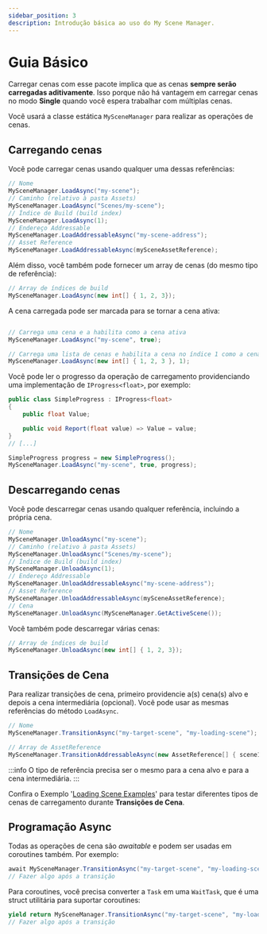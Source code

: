 ```yaml
---
sidebar_position: 3
description: Introdução básica ao uso do My Scene Manager.
---
```


# Guia Básico

Carregar cenas com esse pacote implica que as cenas **sempre serão carregadas aditivamente**. Isso porque não há vantagem em carregar cenas no modo **Single** quando você espera trabalhar com múltiplas cenas.

Você usará a classe estática `MySceneManager` para realizar as operações de cenas.

## Carregando cenas

Você pode carregar cenas usando qualquer uma dessas referências:

```cs
// Nome
MySceneManager.LoadAsync("my-scene");
// Caminho (relativo à pasta Assets)
MySceneManager.LoadAsync("Scenes/my-scene");
// Índice de Build (build index)
MySceneManager.LoadAsync(1);
// Endereço Addressable
MySceneManager.LoadAddressableAsync("my-scene-address");
// Asset Reference
MySceneManager.LoadAddressableAsync(mySceneAssetReference);
```

Além disso, você também pode fornecer um array de cenas (do mesmo tipo de referência):

```cs
// Array de índices de build
MySceneManager.LoadAsync(new int[] { 1, 2, 3});
```

A cena carregada pode ser marcada para se tornar a cena ativa:

```cs

// Carrega uma cena e a habilita como a cena ativa
MySceneManager.LoadAsync("my-scene", true);

// Carrega uma lista de cenas e habilita a cena no índice 1 como a cena ativa
MySceneManager.LoadAsync(new int[] { 1, 2, 3 }, 1);
```

Você pode ler o progresso da operação de carregamento providenciando uma implementação de `IProgress<float>`, por exemplo:

```cs
public class SimpleProgress : IProgress<float>
{
    public float Value;

    public void Report(float value) => Value = value;
}
// [...]

SimpleProgress progress = new SimpleProgress();
MySceneManager.LoadAsync("my-scene", true, progress);
```

## Descarregando cenas

Você pode descarregar cenas usando qualquer referência, incluindo a própria cena.

```cs
// Nome
MySceneManager.UnloadAsync("my-scene");
// Caminho (relativo à pasta Assets)
MySceneManager.UnloadAsync("Scenes/my-scene");
// Índice de Build (build index)
MySceneManager.UnloadAsync(1);
// Endereço Addressable
MySceneManager.UnloadAddressableAsync("my-scene-address");
// Asset Reference
MySceneManager.UnloadAddressableAsync(mySceneAssetReference);
// Cena
MySceneManager.UnloadAsync(MySceneManager.GetActiveScene());
```

Você também pode descarregar várias cenas:

```cs
// Array de índices de build
MySceneManager.UnloadAsync(new int[] { 1, 2, 3});
```

## Transições de Cena

Para realizar transições de cena, primeiro providencie a(s) cena(s) alvo e depois a cena intermediária (opcional).
Você pode usar as mesmas referências do método `LoadAsync`.

```cs
// Nome
MySceneManager.TransitionAsync("my-target-scene", "my-loading-scene");

// Array de AssetReference
MySceneManager.TransitionAddressableAsync(new AssetReference[] { scene1, scene2, scene3 });
```

:::info
O tipo de referência precisa ser o mesmo para a cena alvo e para a cena intermediária.
:::

Confira o Exemplo '[Loading Scene Examples](../samples/loading-scene-examples.md)' para testar diferentes tipos de cenas de carregamento durante **Transições de Cena**.

## Programação Async

Todas as operações de cena são _awaitable_ e podem ser usadas em coroutines também. Por exemplo:

```cs
await MySceneManager.TransitionAsync("my-target-scene", "my-loading-scene");
// Fazer algo após a transição
```

Para coroutines, você precisa converter a `Task` em uma `WaitTask`, que é uma struct utilitária para suportar coroutines:

```cs
yield return MySceneManager.TransitionAsync("my-target-scene", "my-loading-scene").ToWaitTask();
// Fazer algo após a transição
```